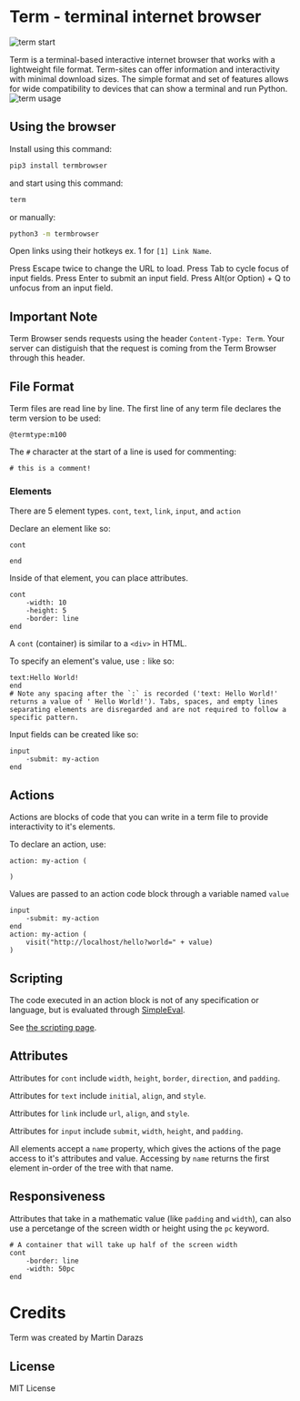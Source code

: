 # Term - terminal internet browser

![term start](https://user-images.githubusercontent.com/11529502/90342254-a60aae00-dfd4-11ea-81ac-064457d04a82.gif)

Term is a terminal-based interactive internet browser that works with a lightweight file format. Term-sites can offer information and interactivity with minimal download sizes. The simple format and set of features allows for wide compatibility to devices that can show a terminal and run Python.
![term usage](https://user-images.githubusercontent.com/11529502/90342257-ab67f880-dfd4-11ea-9e8d-f34f7ba5b74e.gif)

## Using the browser
Install using this command:
```bash
pip3 install termbrowser
```

and start using this command:
```bash
term
```
or manually:
```bash
python3 -m termbrowser
```

Open links using their hotkeys ex. 1 for `[1] Link Name`.

Press Escape twice to change the URL to load.
Press Tab to cycle focus of input fields.
Press Enter to submit an input field.
Press Alt(or Option) + Q to unfocus from an input field.

## Important Note
Term Browser sends requests using the header `Content-Type: Term`. Your server can distiguish that the request is coming from the Term Browser through this header.


## File Format
Term files are read line by line. The first line of any term file declares the term version to be used:

```
@termtype:m100
```

The `#` character at the start of a line is used for commenting:

```
# this is a comment!
```

### Elements

There are 5 element types. `cont`, `text`, `link`, `input`, and `action`

Declare an element like so:

```
cont

end
```

Inside of that element, you can place attributes.

```
cont
	-width: 10
	-height: 5
	-border: line
end
```

A `cont` (container) is similar to a `<div>` in HTML.

To specify an element's value, use `:` like so:

```
text:Hello World!
end
# Note any spacing after the `:` is recorded ('text: Hello World!' returns a value of ' Hello World!'). Tabs, spaces, and empty lines separating elements are disregarded and are not required to follow a specific pattern.
```

Input fields can be created like so:

```
input
	-submit: my-action
end
```

## Actions
Actions are blocks of code that you can write in a term file to provide interactivity to it's elements.

To declare an action, use:
```
action: my-action (

)
```

Values are passed to an action code block through a variable named `value`

```
input
	-submit: my-action
end
action: my-action (
	visit("http://localhost/hello?world=" + value)
)
```

## Scripting
The code executed in an action block is not of any specification or language, but is evaluated through [SimpleEval](https://pypi.org/project/simpleeval/).

See [the scripting page](SCRIPTING.md).

## Attributes
Attributes for `cont` include `width`, `height`, `border`, `direction`, and `padding`.

Attributes for `text` include `initial`, `align`, and `style`.

Attributes for `link` include `url`, `align`, and `style`.

Attributes for `input` include `submit`, `width`, `height`, and `padding`.

All elements accept a `name` property, which gives the actions of the page access to it's attributes and value. Accessing by `name` returns the first element in-order of the tree with that name. 

## Responsiveness

Attributes that take in a mathematic value (like `padding` and `width`), can also use a percetange of the screen width or height using the `pc` keyword.

```
# A container that will take up half of the screen width
cont
	-border: line
	-width: 50pc
end
```

# Credits
Term was created by Martin Darazs

## License
MIT License

